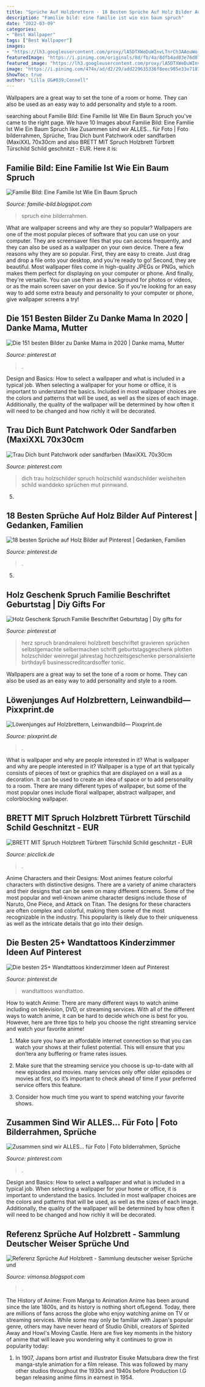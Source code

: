 ```yaml
---
title: "Sprüche Auf Holzbrettern - 18 Besten Sprüche Auf Holz Bilder Auf Pinterest"
description: "Familie bild: eine familie ist wie ein baum spruch"
date: "2022-03-09"
categories:
- "Best Wallpaper"
tags: ["Best Wallpaper"]
images:
- "https://lh3.googleusercontent.com/proxy/lA5DTXWeDuWInvLTnrCh3AAouWo_dQ9FhsMrv_Ui4GSArtYvsfagkPd1hP3vQ1lMNNYh4pO09Qb7SAxoXW66Zxqq1nnyz96HBLnB6bUX3IEO9S0c8ep6mnCYHWc=w1200-h630-p-k-no-nu"
featuredImage: "https://i.pinimg.com/originals/8d/fb/4a/8dfb4ad83e76d8785f532d09b5a38218.jpg"
featured_image: "https://lh3.googleusercontent.com/proxy/lA5DTXWeDuWInvLTnrCh3AAouWo_dQ9FhsMrv_Ui4GSArtYvsfagkPd1hP3vQ1lMNNYh4pO09Qb7SAxoXW66Zxqq1nnyz96HBLnB6bUX3IEO9S0c8ep6mnCYHWc=w1200-h630-p-k-no-nu"
image: "https://i.pinimg.com/474x/ad/d2/29/add229635336f8eec985e33e7181f773.jpg"
ShowToc: true
author: "Lilla O&#039;Connell"
---
```



Wallpapers are a great way to set the tone of a room or home. They can also be used as an easy way to add personality and style to a room.

	

		
searching about Familie Bild: Eine Familie Ist Wie Ein Baum Spruch you've came to the right page. We have 10 Images about Familie Bild: Eine Familie Ist Wie Ein Baum Spruch like Zusammen sind wir ALLES... für Foto | Foto bilderrahmen, Sprüche, Trau Dich bunt Patchwork oder sandfarben (MaxiXXL 70x30cm and also BRETT MIT Spruch Holzbrett Türbrett Türschild Schild geschnitzt - EUR. Here it is:
		
    
## Familie Bild: Eine Familie Ist Wie Ein Baum Spruch

<img loading=lazy src="https://lh3.googleusercontent.com/proxy/lA5DTXWeDuWInvLTnrCh3AAouWo_dQ9FhsMrv_Ui4GSArtYvsfagkPd1hP3vQ1lMNNYh4pO09Qb7SAxoXW66Zxqq1nnyz96HBLnB6bUX3IEO9S0c8ep6mnCYHWc=w1200-h630-p-k-no-nu" onerror="this.onerror=null;this.src='https://tse3.mm.bing.net/th?id=OIP.G0bPGKgd1Lc-xYRIkMXvggHaFh&amp;pid=15.1';" alt="Familie Bild: Eine Familie Ist Wie Ein Baum Spruch">

_Source: familie-bild.blogspot.com_

>spruch eine bilderrahmen. 

	

What are wallpaper screens and why are they so popular?
Wallpapers are one of the most popular pieces of software that you can use on your computer. They are screensaver files that you can access frequently, and they can also be used as a wallpaper on your own device. There a few reasons why they are so popular. First, they are easy to create. Just drag and drop a file onto your desktop, and you're ready to go! Second, they are beautiful. Most wallpaper files come in high-quality JPEGs or PNGs, which makes them perfect for displaying on your computer or phone. And finally, they're versatile. You can use them as a background for photos or videos, or as the main screen saver on your device. So if you're looking for an easy way to add some extra beauty and personality to your computer or phone, give wallpaper screens a try!

    
## Die 151 Besten Bilder Zu Danke Mama In 2020 | Danke Mama, Mutter

<img loading=lazy src="https://i.pinimg.com/474x/ad/d2/29/add229635336f8eec985e33e7181f773.jpg" onerror="this.onerror=null;this.src='https://tse2.mm.bing.net/th?id=OIP.vT9-DWG2ZMvdPle3U3mmOAAAAA&amp;pid=15.1';" alt="Die 151 besten Bilder zu Danke Mama in 2020 | Danke mama, Mutter">

_Source: pinterest.at_

>. 

	

Design and Basics: How to select a wallpaper and what is included in a typical job.
When selecting a wallpaper for your home or office, it is important to understand the basics. Included in most wallpaper choices are the colors and patterns that will be used, as well as the sizes of each image. Additionally, the quality of the wallpaper will be determined by how often it will need to be changed and how richly it will be decorated.

    
## Trau Dich Bunt Patchwork Oder Sandfarben (MaxiXXL 70x30cm

<img loading=lazy src="https://i.pinimg.com/originals/fd/1e/9d/fd1e9d8bbf11f7dc9b6602938ee01c7d.jpg" onerror="this.onerror=null;this.src='https://tse1.mm.bing.net/th?id=OIP.GsQascumcj8TByJzDK322AHaJ3&amp;pid=15.1';" alt="Trau Dich bunt Patchwork oder sandfarben (MaxiXXL 70x30cm">

_Source: pinterest.com_

>dich trau holzschilder spruch holzschild wandschilder weisheiten schild wanddeko sprüchen mut pinnwand. 

	

5.

    
## 18 Besten Sprüche Auf Holz Bilder Auf Pinterest | Gedanken, Familien

<img loading=lazy src="https://i.pinimg.com/736x/47/9a/17/479a17bb2881f23e91c9b2e53dc3afb3--alter-palette.jpg" onerror="this.onerror=null;this.src='https://tse3.mm.bing.net/th?id=OIP.QKZIs58aLcTcn9-178rOUwHaFi&amp;pid=15.1';" alt="18 besten Sprüche auf Holz Bilder auf Pinterest | Gedanken, Familien">

_Source: pinterest.de_

>. 

	

5.

    
## Holz Geschenk Spruch Familie Beschriftet Geburtstag | Diy Gifts For

<img loading=lazy src="https://i.pinimg.com/originals/8d/fb/4a/8dfb4ad83e76d8785f532d09b5a38218.jpg" onerror="this.onerror=null;this.src='https://tse2.mm.bing.net/th?id=OIP.KzKBRKTDv7D7uOBz_l2UBwHaJ4&amp;pid=15.1';" alt="Holz Geschenk Spruch Familie Beschriftet Geburtstag | Diy gifts for">

_Source: pinterest.at_

>herz spruch brandmalerei holzbrett beschriftet gravieren sprüchen selbstgemachte selbermachen schrift geburtstagsgeschenk plotten holzschilder weinregal jahrestag hochzeitsgeschenke personalisierte birthday6 businesscreditcardsoffer tonic. 

	

Wallpapers are a great way to set the tone of a room or home. They can also be used as an easy way to add personality and style to a room.

    
## Löwenjunges Auf Holzbrettern, Leinwandbild— Pixxprint.de

<img loading=lazy src="https://cdn.shopify.com/s/files/1/0071/1694/7574/products/LFs8325---1_1624x2800.jpg?v=1572333881" onerror="this.onerror=null;this.src='https://tse4.mm.bing.net/th?id=OIP.3M-VYLqV3SiWgY9K-V9ETQHaMx&amp;pid=15.1';" alt="Löwenjunges auf Holzbrettern, Leinwandbild— Pixxprint.de">

_Source: pixxprint.de_

>. 

	

What is wallpaper and why are people interested in it?
What is wallpaper and why are people interested in it?
Wallpaper is a type of art that typically consists of pieces of text or graphics that are displayed on a wall as a decoration. It can be used to create an idea of space or to add personality to a room. There are many different types of wallpaper, but some of the most popular ones include floral wallpaper, abstract wallpaper, and colorblocking wallpaper.

    
## BRETT MIT Spruch Holzbrett Türbrett Türschild Schild Geschnitzt - EUR

<img loading=lazy src="https://www.picclickimg.com/d/l400/pict/323278829361_/Wandschild-Holzschild-mit-Spruch-und-Holz-Schl%C3%BCsselbrett-neu.jpg" onerror="this.onerror=null;this.src='https://tse1.mm.bing.net/th?id=OIP.ygxteyfOMY1ct_lETHAQZwAAAA&amp;pid=15.1';" alt="BRETT MIT Spruch Holzbrett Türbrett Türschild Schild geschnitzt - EUR">

_Source: picclick.de_

>. 

	

Anime Characters and their Designs: Most animes feature colorful characters with distinctive designs.
There are a variety of anime characters and their designs that can be seen on many different screens. Some of the most popular and well-known anime character designs include those of Naruto, One Piece, and Attack on Titan. The designs for these characters are often complex and colorful, making them some of the most recognizable in the industry. This popularity is likely due to their uniqueness as well as the intricate details that go into their design.

    
## Die Besten 25+ Wandtattoos Kinderzimmer Ideen Auf Pinterest

<img loading=lazy src="https://i.pinimg.com/474x/71/77/47/7177473acf61ca169de9b64569513d5d.jpg" onerror="this.onerror=null;this.src='https://tse3.mm.bing.net/th?id=OIP.PA864IkNOOD8nXHy7vpcCQAAAA&amp;pid=15.1';" alt="Die besten 25+ Wandtattoos kinderzimmer Ideen auf Pinterest">

_Source: pinterest.de_

>wandtattoos wandtattoo. 

	

How to watch Anime: There are many different ways to watch anime including on television, DVD, or streaming services.
With all of the different ways to watch anime, it can be hard to decide which one is best for you. However, here are three tips to help you choose the right streaming service and watch your favorite anime!
1. Make sure you have an affordable internet connection so that you can watch your shows at their fullest potential. This will ensure that you don’tera any buffering or frame rates issues.

2. Make sure that the streaming service you choose is up-to-date with all new episodes and movies. many services only offer older episodes or movies at first, so it’s important to check ahead of time if your preferred service offers this feature.

3. Consider how much time you want to spend watching your favorite shows.

    
## Zusammen Sind Wir ALLES... Für Foto | Foto Bilderrahmen, Sprüche

<img loading=lazy src="https://i.pinimg.com/originals/dd/bb/e3/ddbbe372bbd4a0bd4e64e36968e50fcc.jpg" onerror="this.onerror=null;this.src='https://tse4.mm.bing.net/th?id=OIP.Act3ceuGTtWzmSUUjw1K5gHaJ4&amp;pid=15.1';" alt="Zusammen sind wir ALLES... für Foto | Foto bilderrahmen, Sprüche">

_Source: pinterest.com_

>. 

	

Design and Basics: How to select a wallpaper and what is included in a typical job.
When selecting a wallpaper for your home or office, it is important to understand the basics. Included in most wallpaper choices are the colors and patterns that will be used, as well as the sizes of each image. Additionally, the quality of the wallpaper will be determined by how often it will need to be changed and how richly it will be decorated.

    
## Referenz Sprüche Auf Holzbrett - Sammlung Deutscher Weiser Sprüche Und

<img loading=lazy src="https://i.pinimg.com/originals/d5/e1/ee/d5e1ee0d6b1192297ec9469705b8e0f8.jpg" onerror="this.onerror=null;this.src='https://tse1.mm.bing.net/th?id=OIP.nz-CqnADBBeH1ebsov67ZgHaLK&amp;pid=15.1';" alt="Referenz Sprüche Auf Holzbrett - Sammlung deutscher weiser Sprüche und">

_Source: vimonsa.blogspot.com_

>. 

	

The History of Anime: From Manga to Animation
Anime has been around since the late 1800s, and its history is nothing short ofLegend. Today, there are millions of fans across the globe who enjoy watching anime on TV or streaming services. While some may only be familiar with Japan's popular genre, others may have never heard of Studio Ghibli, creators of Spirited Away and Howl's Moving Castle. Here are five key moments in the history of anime that will leave you wondering why it continues to grow in popularity today:
1) In 1907, Japans born artist and illustrator Eisuke Matsubara drew the first manga-style animation for a film release. This was followed by many other studios throughout the 1930s and 1940s before Production I.G began releasing anime films in earnest in 1954.

